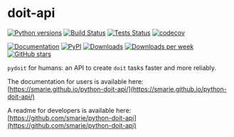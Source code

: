 # doit-api

[![Python versions](https://img.shields.io/pypi/pyversions/doit-api.svg)](https://pypi.python.org/pypi/doit-api/) [![Build Status](https://travis-ci.org/smarie/python-doit-api.svg?branch=master)](https://travis-ci.org/smarie/python-doit-api) [![Tests Status](https://smarie.github.io/python-doit-api/junit/junit-badge.svg?dummy=8484744)](https://smarie.github.io/python-doit-api/junit/report.html) [![codecov](https://codecov.io/gh/smarie/python-doit-api/branch/master/graph/badge.svg)](https://codecov.io/gh/smarie/python-doit-api)

[![Documentation](https://img.shields.io/badge/doc-latest-blue.svg)](https://smarie.github.io/python-doit-api/) [![PyPI](https://img.shields.io/pypi/v/doit-api.svg)](https://pypi.python.org/pypi/doit-api/) [![Downloads](https://pepy.tech/badge/doit-api)](https://pepy.tech/project/doit-api) [![Downloads per week](https://pepy.tech/badge/doit-api/week)](https://pepy.tech/project/doit-api) [![GitHub stars](https://img.shields.io/github/stars/smarie/python-doit-api.svg)](https://github.com/smarie/python-doit-api/stargazers)

`pydoit` for humans: an API to create `doit` tasks faster and more reliably.

The documentation for users is available here: [https://smarie.github.io/python-doit-api/](https://smarie.github.io/python-doit-api/)

A readme for developers is available here: [https://github.com/smarie/python-doit-api](https://github.com/smarie/python-doit-api)
